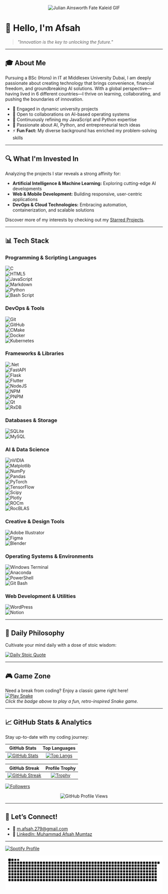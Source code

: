 <!-- Animated Header GIF -->
<p align="center">
  <img src="https://media1.tenor.com/m/SmFyi15byc8AAAAC/julian-ainsworth-fate-kaleid.gif" alt="Julian Ainsworth Fate Kaleid GIF" style="max-width:100%;" />
</p>

# 👋 Hello, I'm Afsah

> *"Innovation is the key to unlocking the future."*

---

## 🎓 About Me

Pursuing a BSc (Hons) in IT at Middlesex University Dubai, I am deeply passionate about creating technology that brings convenience, financial freedom, and groundbreaking AI solutions. With a global perspective—having lived in 6 different countries—I thrive on learning, collaborating, and pushing the boundaries of innovation.

- 🔭 Engaged in dynamic university projects  
- 👯 Open to collaborations on AI-based operating systems  
- 🌱 Continuously refining my JavaScript and Python expertise  
- 💬 Passionate about AI, Python, and entrepreneurial tech ideas  
- ⚡ **Fun Fact:** My diverse background has enriched my problem-solving skills

---

## 🔍 What I'm Invested In

Analyzing the projects I star reveals a strong affinity for:
- **Artificial Intelligence & Machine Learning:** Exploring cutting-edge AI developments  
- **Web & Mobile Development:** Building responsive, user-centric applications  
- **DevOps & Cloud Technologies:** Embracing automation, containerization, and scalable solutions

Discover more of my interests by checking out my [Starred Projects](https://github.com/NAME0x0?tab=stars).

---

## 📊 Tech Stack

### Programming & Scripting Languages
![C](https://img.shields.io/badge/c-%2300599C.svg?style=for-the-badge&logo=c&logoColor=white)  
![HTML5](https://img.shields.io/badge/html5-%23E34F26.svg?style=for-the-badge&logo=html5&logoColor=white)  
![JavaScript](https://img.shields.io/badge/javascript-%23323330.svg?style=for-the-badge&logo=javascript&logoColor=%23F7DF1E)  
![Markdown](https://img.shields.io/badge/markdown-%23000000.svg?style=for-the-badge&logo=markdown&logoColor=white)  
![Python](https://img.shields.io/badge/python-3670A0?style=for-the-badge&logo=python&logoColor=ffdd54)  
![Bash Script](https://img.shields.io/badge/bash_script-%23121011.svg?style=for-the-badge&logo=gnu-bash&logoColor=white)

### DevOps & Tools
![Git](https://img.shields.io/badge/git-%23F05033.svg?style=for-the-badge&logo=git&logoColor=white)  
![GitHub](https://img.shields.io/badge/github-%23121011.svg?style=for-the-badge&logo=github&logoColor=white)  
![CMake](https://img.shields.io/badge/CMake-%23008FBA.svg?style=for-the-badge&logo=cmake&logoColor=white)  
![Docker](https://img.shields.io/badge/docker-%230db7ed.svg?style=for-the-badge&logo=docker&logoColor=white)  
![Kubernetes](https://img.shields.io/badge/kubernetes-%23326ce5.svg?style=for-the-badge&logo=kubernetes&logoColor=white)

### Frameworks & Libraries
![.Net](https://img.shields.io/badge/.NET-5C2D91?style=for-the-badge&logo=.net&logoColor=white)  
![FastAPI](https://img.shields.io/badge/FastAPI-005571?style=for-the-badge&logo=fastapi)  
![Flask](https://img.shields.io/badge/flask-%23000.svg?style=for-the-badge&logo=flask&logoColor=white)  
![Flutter](https://img.shields.io/badge/Flutter-%2302569B.svg?style=for-the-badge&logo=Flutter&logoColor=white)  
![NodeJS](https://img.shields.io/badge/node.js-6DA55F?style=for-the-badge&logo=node.js&logoColor=white)  
![NPM](https://img.shields.io/badge/NPM-%23CB3837.svg?style=for-the-badge&logo=npm&logoColor=white)  
![PNPM](https://img.shields.io/badge/pnpm-%234a4a4a.svg?style=for-the-badge&logo=pnpm&logoColor=f69220)  
![Qt](https://img.shields.io/badge/Qt-%23217346.svg?style=for-the-badge&logo=Qt&logoColor=white)  
![RxDB](https://img.shields.io/badge/rxdb-%238D1F89.svg?style=for-the-badge&logo=rxdb&logoColor=white)

### Databases & Storage
![SQLite](https://img.shields.io/badge/sqlite-%2307405e.svg?style=for-the-badge&logo=sqlite&logoColor=white)  
![MySQL](https://img.shields.io/badge/MySQL-4479A1?style=for-the-badge&logo=mysql&logoColor=white)

### AI & Data Science
![nVIDIA](https://img.shields.io/badge/cuda-000000.svg?style=for-the-badge&logo=nVIDIA&logoColor=green)  
![Matplotlib](https://img.shields.io/badge/Matplotlib-%23ffffff.svg?style=for-the-badge&logo=Matplotlib&logoColor=black)  
![NumPy](https://img.shields.io/badge/numpy-%23013243.svg?style=for-the-badge&logo=numpy&logoColor=white)  
![Pandas](https://img.shields.io/badge/pandas-%23150458.svg?style=for-the-badge&logo=pandas&logoColor=white)  
![PyTorch](https://img.shields.io/badge/PyTorch-%23EE4C2C.svg?style=for-the-badge&logo=PyTorch&logoColor=white)  
![TensorFlow](https://img.shields.io/badge/TensorFlow-%23FF6F00.svg?style=for-the-badge&logo=TensorFlow&logoColor=white)  
![Scipy](https://img.shields.io/badge/SciPy-%230C55A5.svg?style=for-the-badge&logo=scipy&logoColor=white)  
![Plotly](https://img.shields.io/badge/Plotly-%233F4F75.svg?style=for-the-badge&logo=plotly&logoColor=white)  
![ROCm](https://img.shields.io/badge/ROCm-%23EE4C2C.svg?style=for-the-badge&logo=AMD&logoColor=white)  
![RocBLAS](https://img.shields.io/badge/RocBLAS-%23ED1C24.svg?style=for-the-badge&logo=amd&logoColor=white)

### Creative & Design Tools
![Adobe Illustrator](https://img.shields.io/badge/adobe%20illustrator-%23FF9A00.svg?style=for-the-badge&logo=adobe%20illustrator&logoColor=white)  
![Figma](https://img.shields.io/badge/figma-%23F24E1E.svg?style=for-the-badge&logo=figma&logoColor=white)  
![Blender](https://img.shields.io/badge/blender-%23F5792A.svg?style=for-the-badge&logo=blender&logoColor=white)

### Operating Systems & Environments
![Windows Terminal](https://img.shields.io/badge/Windows%20Terminal-%234D4D4D.svg?style=for-the-badge&logo=windows-terminal&logoColor=white)  
![Anaconda](https://img.shields.io/badge/Anaconda-%2344A833.svg?style=for-the-badge&logo=anaconda&logoColor=white)  
![PowerShell](https://img.shields.io/badge/PowerShell-%235391FE.svg?style=for-the-badge&logo=powershell&logoColor=white)  
![Git Bash](https://img.shields.io/badge/Git%20Bash-%23121011.svg?style=for-the-badge&logo=git&logoColor=white)

### Web Development & Utilities
![WordPress](https://img.shields.io/badge/WordPress-%23117AC9.svg?style=for-the-badge&logo=WordPress&logoColor=white)  
![Notion](https://img.shields.io/badge/Notion-%23000000.svg?style=for-the-badge&logo=notion&logoColor=white)

---

## 🧘 Daily Philosophy

Cultivate your mind daily with a dose of stoic wisdom:

[![Daily Stoic Quote](https://readme-daily-quotes.vercel.app/api?category=stoicism&theme=dark)](https://github.com/cheehwatang/github-readme-daily-quotes)

---

## 🎮 Game Zone

Need a break from coding? Enjoy a classic game right here!  
[![Play Snake](https://img.shields.io/badge/Play-Snake-brightgreen?style=for-the-badge&logo=snake)](https://example.com/play-snake)  
*Click the badge above to play a fun, retro-inspired Snake game.*

---

## 📈 GitHub Stats & Analytics

Stay up-to-date with my coding journey:

| GitHub Stats | Top Languages |
|:------------:|:-------------:|
| [![GitHub Stats](https://github-readme-stats.vercel.app/api?username=NAME0x0&show_icons=true&theme=radical)](https://github.com/NAME0x0) | [![Top Langs](https://github-readme-stats.vercel.app/api/top-langs/?username=NAME0x0&layout=compact&theme=radical)](https://github.com/NAME0x0) |

| GitHub Streak | Profile Trophy |
|:-------------:|:--------------:|
| [![GitHub Streak](https://github-readme-streak-stats.herokuapp.com?user=NAME0x0&theme=radical)](https://git.io/streak-stats) | [![Trophy](https://github-profile-trophy.vercel.app/?username=NAME0x0&theme=radical)](https://github.com/ryo-ma/github-profile-trophy) |

  [![Followers](https://img.shields.io/github/followers/NAME0x0?style=social)](https://github.com/NAME0x0)

<!-- Visitor Count Badge -->
<p align="center">
  <img src="https://komarev.com/ghpvc/?username=NAME0x0&color=brightgreen" alt="GitHub Profile Views" />
</p>

---

## 🤝 Let’s Connect!

- 📧 [m.afsah.279@gmail.com](mailto:m.afsah.279@gmail.com)  
- 💼 [LinkedIn: Muhammad Afsah Mumtaz](https://www.linkedin.com/in/muhammad-afsah-mumtaz/)

---

[![Spotify Profile](https://spotify-github-profile.kittinanx.com/api/view?uid=x9f8qlmq4t8rnbe5aqgjka9fb&cover_image=true&theme=default&show_offline=false&background_color=121212&interchange=true&bar_color=53b14f&bar_color_cover=true)](https://spotify-github-profile.kittinanx.com/api/view?uid=x9f8qlmq4t8rnbe5aqgjka9fb&redirect=true)

<p align="center">
  <img alt="GitHub Snake" src="https://raw.githubusercontent.com/NAME0x0/NAME0x0/output/github-contribution-grid-snake-dark.svg" />
</p>

